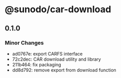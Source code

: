 # @sunodo/car-download

## 0.1.0

### Minor Changes

- ad0767e: export CARFS interface
- 72c2dec: CAR download utility and library
- 211b464: fix packaging
- dd8d792: remove export from download function
